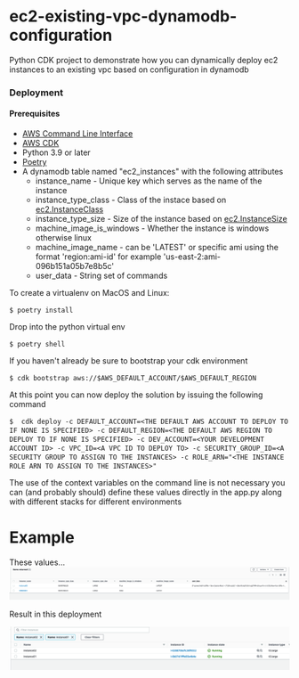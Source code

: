 
# ec2-existing-vpc-dynamodb-configuration

Python CDK project to demonstrate how you can dynamically deploy ec2 instances to an existing vpc based on configuration in dynamodb

### Deployment

#### Prerequisites

- [AWS Command Line Interface](https://aws.amazon.com/cli/)
- [AWS CDK](https://docs.aws.amazon.com/cdk/latest/guide/getting_started.html#getting_started_install)
- Python 3.9 or later
- [Poetry](https://python-poetry.org/docs/)
- A dynamodb table named "ec2_instances" with the following attributes
  - instance_name - Unique key which serves as the name of the instance
  - instance_type_class - Class of the instace based on [ec2.InstanceClass](https://docs.aws.amazon.com/cdk/api/latest/docs/@aws-cdk_aws-ec2.InstanceClass.html)
  - instance_type_size - Size of the instance based on [ec2.InstanceSize](https://docs.aws.amazon.com/cdk/api/latest/docs/@aws-cdk_aws-ec2.InstanceSize.html)
  - machine_image_is_windows - Whether the instance is windows otherwise linux
  - machine_image_name - can be 'LATEST' or specific ami using the format 'region:ami-id' for example 'us-east-2:ami-096b151a05b7e8b5c'
  - user_data - String set of commands


To create a virtualenv on MacOS and Linux:

```
$ poetry install
```
Drop into the python virtual env
```
$ poetry shell
```


If you haven't already be sure to bootstrap your cdk environment
```
$ cdk bootstrap aws://$AWS_DEFAULT_ACCOUNT/$AWS_DEFAULT_REGION
```

At this point you can now deploy the solution by issuing the following command

```
$  cdk deploy -c DEFAULT_ACCOUNT=<THE DEFAULT AWS ACCOUNT TO DEPLOY TO IF NONE IS SPECIFIED> -c DEFAULT_REGION=<THE DEFAULT AWS REGION TO DEPLOY TO IF NONE IS SPECIFIED> -c DEV_ACCOUNT=<YOUR DEVELOPMENT ACCOUNT ID> -c VPC_ID=<A VPC ID TO DEPLOY TO> -c SECURITY_GROUP_ID=<A SECURITY GROUP TO ASSIGN TO THE INSTANCES> -c ROLE_ARN="<THE INSTANCE ROLE ARN TO ASSIGN TO THE INSTANCES>"

```
 The use of the context variables on the command line is not necessary you can (and probably should) define these values directly in the app.py along with different stacks for different environments

# Example

These values...
![](images/01.png)

Result in this deployment

![](images/02.png)
